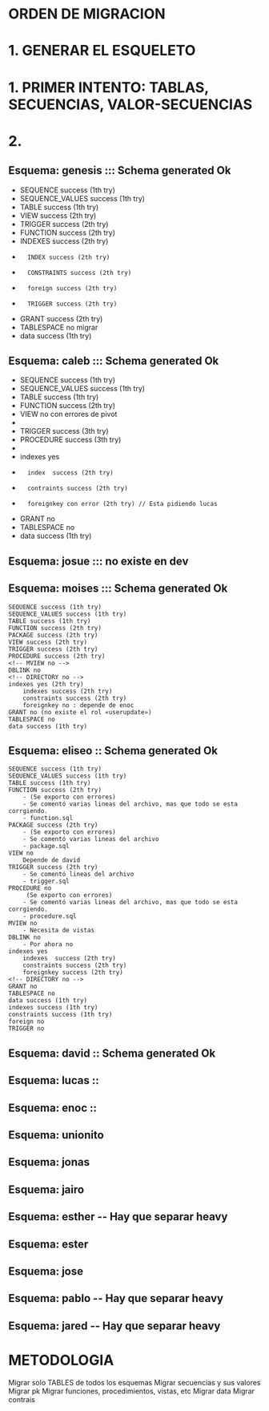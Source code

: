 # ORDEN DE MIGRACION
# 1. GENERAR EL ESQUELETO
    
# 1. PRIMER INTENTO: TABLAS, SECUENCIAS, VALOR-SECUENCIAS
    
# 2. 
## Esquema: genesis ::: Schema generated Ok
- SEQUENCE success (1th try)
- SEQUENCE_VALUES success (1th try)
- TABLE success (1th try)
- VIEW success (2th try)
- TRIGGER success (2th try)
- FUNCTION success (2th try)
- INDEXES success (2th try)
-       INDEX success (2th try)
-       CONSTRAINTS success (2th try)
-       foreign success (2th try)
-       TRIGGER success (2th try)
- GRANT success (2th try)
- TABLESPACE no migrar
- data success (1th try)
    <!-- indexes success (2th try)
    foreign success keys (2th try) -->
## Esquema: caleb ::: Schema generated Ok
- SEQUENCE success (1th try)
- SEQUENCE_VALUES success (1th try)
- TABLE success (1th try)
- FUNCTION success (2th try)
- VIEW no con errores de pivot
- <!-- PACKAGE no -->
- TRIGGER success (3th try)
- PROCEDURE success (3th try)
- <!-- MVIEW no
- DBLINK no -->
- <!-- DIRECTORY no -->
- indexes yes
-       index  success (2th try)
-       contraints success (2th try)
-       foreignkey con error (2th try) // Esta pidiendo lucas
- GRANT no
- TABLESPACE no
- data success (1th try)
## Esquema: josue ::: no existe en dev
## Esquema: moises ::: Schema generated Ok
    SEQUENCE success (1th try)
    SEQUENCE_VALUES success (1th try)
    TABLE success (1th try)
    FUNCTION success (2th try)
    PACKAGE success (2th try)
    VIEW success (2th try)
    TRIGGER success (2th try)
    PROCEDURE success (2th try)
    <!-- MVIEW no -->
    DBLINK no
    <!-- DIRECTORY no -->
    indexes yes (2th try)
        indexes success (2th try)
        constraints success (2th try)
        foreignkey no : depende de enoc 
    GRANT no (no existe el rol «userupdate»)
    TABLESPACE no
    data success (1th try)
## Esquema: eliseo :: Schema generated Ok
    SEQUENCE success (1th try)
    SEQUENCE_VALUES success (1th try)
    TABLE success (1th try)
    FUNCTION success (2th try)
        - (Se exporto con errores) 
        - Se comentó varias lineas del archivo, mas que todo se esta corrgiendo.
        - function.sql
    PACKAGE success (2th try)
        - (Se exporto con errores) 
        - Se comentó varias lineas del archivo
        - package.sql
    VIEW no
        Depende de david
    TRIGGER success (2th try)
        - Se comentó lineas del archivo
        - trigger.sql
    PROCEDURE no
         (Se exporto con errores) 
        - Se comentó varias lineas del archivo, mas que todo se esta corrgiendo.
        - procedure.sql
    MVIEW no
        - Necesita de vistas
    DBLINK no
        - Por ahora no
    indexes yes
        indexes  success (2th try)
        constraints success (2th try)
        foreignkey success (2th try)
    <!-- DIRECTORY no -->
    GRANT no
    TABLESPACE no
    data success (1th try)
    indexes success (1th try)
    constraints success (1th try)
    foreign no
    TRIGGER no
## Esquema: david :: Schema generated Ok
## Esquema: lucas :: 
## Esquema: enoc :: 
## Esquema: unionito
## Esquema: jonas
## Esquema: jairo
## Esquema: esther -- Hay que separar heavy
## Esquema: ester
## Esquema: jose
## Esquema: pablo -- Hay que separar heavy
## Esquema: jared -- Hay que separar heavy

# METODOLOGIA

Migrar solo TABLES de todos los esquemas
Migrar secuencias y sus valores
Migrar pk
Migrar funciones, procedimientos, vistas, etc
Migrar data
Migrar contrais